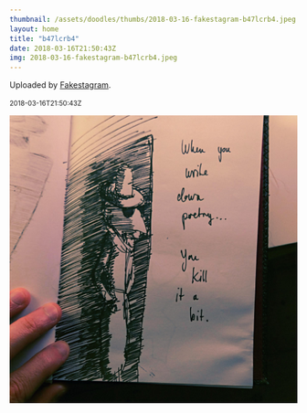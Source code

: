 ```yaml
---
thumbnail: /assets/doodles/thumbs/2018-03-16-fakestagram-b47lcrb4.jpeg
layout: home
title: "b47lcrb4"
date: 2018-03-16T21:50:43Z
img: 2018-03-16-fakestagram-b47lcrb4.jpeg
---
```


Uploaded by [Fakestagram](https://github.com/opyate/fakestagram).

<small>2018-03-16T21:50:43Z</small>

![Uploaded by Fakestagram](/assets/doodles/original/2018-03-16-fakestagram-b47lcrb4.jpeg)
